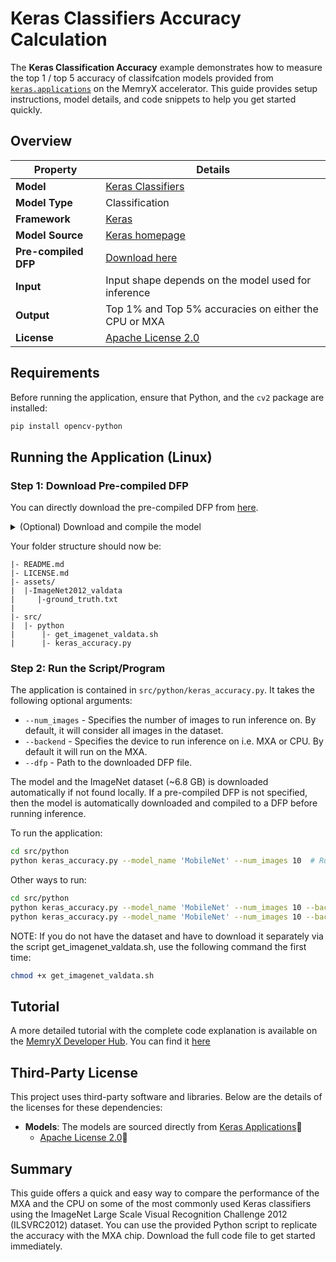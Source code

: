# Keras Classifiers Accuracy Calculation

The **Keras Classification Accuracy** example demonstrates how to measure the top 1 / top 5 accuracy of classifcation models provided from [`keras.applications`](https://keras.io/api/applications/) on the MemryX accelerator. This guide provides setup instructions, model details, and code snippets to help you get started quickly.


## Overview

| **Property**         | **Details**                                                                                              |
|----------------------|-----------------------------------------------------------------------------------------------------------
| **Model**            | [Keras Classifiers](https://keras.io/api/applications/)  |
| **Model Type**       | Classification                                                                                           |      
| **Framework**        | [Keras](https://www.tensorflow.org/guide/keras)                                                                |
| **Model Source**     | [Keras homepage](https://keras.io/api/applications/)      |
| **Pre-compiled DFP** | [Download here](https://developer.memryx.com/tutorials/accuracy/keras_classifiers_accuracy/keras_accuracy_rst.html)                                                                  |  
| **Input**            | Input shape depends on the model used for inference                                               |  
| **Output**           | Top 1% and Top 5% accuracies on either the CPU or MXA                                   |
| **License**          | [Apache License 2.0](https://github.com/keras-team/keras/blob/master/LICENSE)                                                                                        |



## Requirements

Before running the application, ensure that Python, and the `cv2` package are installed:

```bash
pip install opencv-python
```


## Running the Application (Linux)

### Step 1: Download Pre-compiled DFP

You can directly download the pre-compiled DFP from [here](https://developer.memryx.com/tutorials/accuracy/keras_classifiers_accuracy/keras_accuracy_rst.html). 


<details> 
<summary> (Optional) Download and compile the model </summary>
If you prefer, you can download and compile the model rather than using the precompiled model. The script will take care of downloading the model, all you would have to do is provide the name of the model via the command line. 



</details>

Your folder structure should now be:

```
|- README.md
|- LICENSE.md
|- assets/
|  |-ImageNet2012_valdata
|     |-ground_truth.txt    
|
|- src/
|  |- python 
|      |- get_imagenet_valdata.sh
|      |- keras_accuracy.py

```


### Step 2: Run the Script/Program 

The application is contained in `src/python/keras_accuracy.py`. It takes the following optional arguments:
* `--num_images` - Specifies the number of images to run inference on. By default, it will consider all images in the dataset.
* `--backend`    - Specifies the device to run inference on i.e. MXA or CPU. By default it will run on the MXA.
* `--dfp`        - Path to the downloaded DFP file.

The model and the ImageNet dataset (~6.8 GB) is downloaded automatically if not found locally. If a pre-compiled DFP is not specified, then the model is automatically downloaded and compiled to a DFP before running inference. 


To run the application:

```bash
cd src/python
python keras_accuracy.py --model_name 'MobileNet' --num_images 10  # Runs on MXA and does inference on 10 images. Model will be compiled to generate DFP

```

Other ways to run:
```bash
cd src/python
python keras_accuracy.py --model_name 'MobileNet' --num_images 10 --backend 'cpu' # Run on the CPU
python keras_accuracy.py --model_name 'MobileNet' --num_images 10 --backend 'mxa' --dfp 'MobileNet.dfp' # Skip model compilation since the path to the DFP is provided
```

NOTE:
If you do not have the dataset and have to download it separately via the script get_imagenet_valdata.sh, use the following command the first time:

```bash
chmod +x get_imagenet_valdata.sh 
```

## Tutorial

A more detailed tutorial with the complete code explanation is available on the [MemryX Developer Hub](https://developer.memryx.com). You can find it [here](https://developer.memryx.com/tutorials/accuracy/keras_classifiers_accuracy/keras_accuracy_rst.html)


## Third-Party License

This project uses third-party software and libraries. Below are the details of the licenses for these dependencies:

- **Models**: The models are sourced directly from [Keras Applications](https://keras.io/api/applications/)🔗
  - [Apache License 2.0](https://github.com/keras-team/keras/blob/master/LICENSE)🔗

## Summary

This guide offers a quick and easy way to compare the performance of the MXA and the CPU on some of the most commonly used Keras classifiers using the ImageNet Large Scale Visual Recognition Challenge 2012 (ILSVRC2012) dataset. You can use the provided Python script to replicate the accuracy with the MXA chip. Download the full code file to get started immediately.
